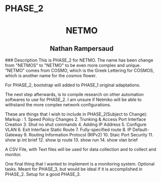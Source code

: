 # PHASE_2
<h1 align=center>NETMO</h1>

<h2 align=center>Nathan Rampersaud</h2>
### Description
This is PHASE_2 for NETMO. The name has been change from "NETMOS" to "NETMO" to be even more complex and unique. "NETMO" comes from COSMO, which is the Greek Lettering for COSMOS, which is another name for the cosmos flower. 

For PHASE_2, bootstrap will added to PHASE_1 original adaptations. 

The next step afterwards, is to compile research on other automation softwares to use for PHASE_2. I am unsure if Netmiko will be able to withstand the more complex network configurations. 

These are things that I wish to include in PHASE_2(Subject to Change): 
    Markup : 1. Speed Policy Changes
             2. Trunking & Access Port Interface Creation 
             3. Shut no shut commands 
             4. Adding IP Address 
             5. Configure VLAN 
             6. Exit Interface Static Route
             7. Fully-specified route 
             8. IP Default-Gateway
             9. Routing Information Protocol (RIPv2)
             10. Staic Port Security 
             11. show ip int brief
             12. show ip route
             13. show run 
             14. show vlan brief 
    
A CSV File, with Text files will be used for data collection and to collect and monitor. 

One final thing that I wanted to implement is a monitoring system. Optional tasks. Meant for PHASE_3, but would be ideal if it is accomplished in PHASE_2. Setup for a good PHASE_3. 
